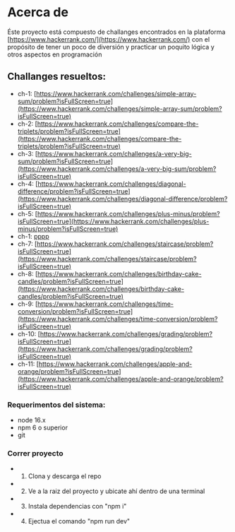 # Acerca de
Éste proyecto está compuesto de challanges encontrados en la plataforma [https://www.hackerrank.com/](https://www.hackerrank.com/) con el propósito de tener un poco de diversión y practicar un poquito lógica y otros aspectos en programación

## Challanges resueltos:
- ch-1: [https://www.hackerrank.com/challenges/simple-array-sum/problem?isFullScreen=true](https://www.hackerrank.com/challenges/simple-array-sum/problem?isFullScreen=true)
- ch-2: [https://www.hackerrank.com/challenges/compare-the-triplets/problem?isFullScreen=true](https://www.hackerrank.com/challenges/compare-the-triplets/problem?isFullScreen=true)
- ch-3: [https://www.hackerrank.com/challenges/a-very-big-sum/problem?isFullScreen=true](https://www.hackerrank.com/challenges/a-very-big-sum/problem?isFullScreen=true)
- ch-4: [https://www.hackerrank.com/challenges/diagonal-difference/problem?isFullScreen=true](https://www.hackerrank.com/challenges/diagonal-difference/problem?isFullScreen=true)
- ch-5: [https://www.hackerrank.com/challenges/plus-minus/problem?isFullScreen=true](https://www.hackerrank.com/challenges/plus-minus/problem?isFullScreen=true)  
- ch-1: [pppp](pppp)
- ch-7: [https://www.hackerrank.com/challenges/staircase/problem?isFullScreen=true](https://www.hackerrank.com/challenges/staircase/problem?isFullScreen=true)
- ch-8: [https://www.hackerrank.com/challenges/birthday-cake-candles/problem?isFullScreen=true](https://www.hackerrank.com/challenges/birthday-cake-candles/problem?isFullScreen=true)  
- ch-9: [https://www.hackerrank.com/challenges/time-conversion/problem?isFullScreen=true](https://www.hackerrank.com/challenges/time-conversion/problem?isFullScreen=true)
- ch-10: [https://www.hackerrank.com/challenges/grading/problem?isFullScreen=true](https://www.hackerrank.com/challenges/grading/problem?isFullScreen=true)
- ch-11: [https://www.hackerrank.com/challenges/apple-and-orange/problem?isFullScreen=true](https://www.hackerrank.com/challenges/apple-and-orange/problem?isFullScreen=true)  


### Requerimentos del sistema:
- node 16.x
- npm 6 o superior
- git

### Correr proyecto
- 1. Clona y descarga el repo
- 2. Ve a la raiz del proyecto y ubicate ahí dentro de una terminal
- 3. Instala dependencias con "npm i"
- 4. Ejectua el comando "npm run dev"